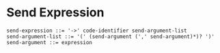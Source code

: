 # Send Expression

```ebnf
send-expression ::= '->' code-identifier send-argument-list
send-argument-list ::= '(' (send-argument (',' send-argument)*)? ')'
send-argument ::= expression
```
